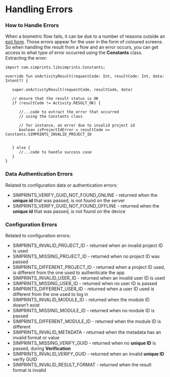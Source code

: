# Handling Errors

### How to Handle Errors

When a biometric flow fails, it can be due to a number of reasons outside an [exit form](exit-forms.md). Those errors appear for the user in the form of coloured screens. So when handling the result from a flow and an error occurs, you can get access to what type of error occurred using the **Constants** class.\
Extracting the error:

```
import com.simprints.libsimprints.Constants;

override fun onActivityResult(requestCode: Int, resultCode: Int, data: Intent?) {

   super.onActivityResult(requestCode, resultCode, data)

   // ensure that the result status is OK
   if (resultCode != Activity.RESULT_OK) {

      //...code to extract the error that occurred
      // using the Constants class

      // for instance, an error due to invalid project id
      boolean isProjectIdError = resultCode == Constants.SIMPRINTS_INVALID_PROJECT_ID


   } else {
      //...code to handle success case
   }
}
```

### Data Authentication Errors

Related to configuration data or authentication errors:

* SIMPRINTS\_VERIFY\_GUID\_NOT\_FOUND\_ONLINE - returned when the **unique id** that was passed, is not found on the server
* SIMPRINTS\_VERIFY\_GUID\_NOT\_FOUND\_OFFLINE - returned when the **unique id** that was passed, is not found on the device

### Configuration Errors

Related to configuration errors:

* SIMPRINTS\_INVALID\_PROJECT\_ID - returned when an invalid project ID is used
* SIMPRINTS\_MISSING\_PROJECT\_ID - returned when no project ID was passed
* SIMPRINTS\_DIFFERENT\_PROJECT\_ID - returned when a project ID used, is different from the one used to authenticate the app
* SIMPRINTS\_INVALID\_USER\_ID - returned when an invalid user ID is used
* SIMPRINTS\_MISSING\_USER\_ID - returned when no user ID is passed
* SIMPRINTS\_DIFFERENT\_USER\_ID - returned when a user ID used is different from the one used to log in
* SIMPRINTS\_INVALID\_MODULE\_ID - returned when the module ID doesn't exist
* SIMPRINTS\_MISSING\_MODULE\_ID - returned when no module ID is passed
* SIMPRINTS\_DIFFERENT\_MODULE\_ID - returned when the module ID is different
* SIMPRINTS\_INVALID\_METADATA - returned when the metadata has an invalid format or value
* SIMPRINTS\_MISSING\_VERIFY\_GUID - returned when no **unique ID** is passed, during **Verification**
* SIMPRINTS\_INVALID\_VERIFY\_GUID - returned when an invalid **unique ID** verify GUID
* SIMPRINTS\_INVALID\_RESULT\_FORMAT - returned when the result format is invalid
